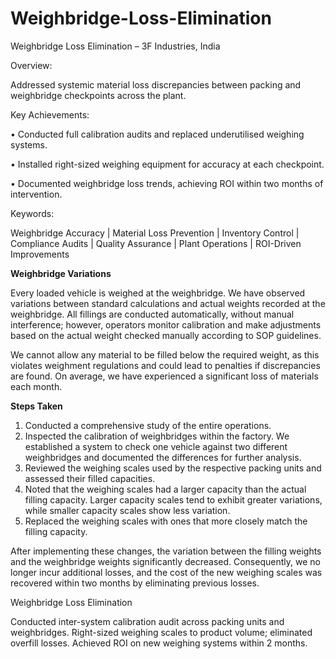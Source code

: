 # Weighbridge-Loss-Elimination

Weighbridge Loss Elimination – 3F Industries, India

Overview:

Addressed systemic material loss discrepancies between packing and weighbridge checkpoints across the plant.

Key Achievements:

• Conducted full calibration audits and replaced underutilised weighing systems.

• Installed right-sized weighing equipment for accuracy at each checkpoint.

• Documented weighbridge loss trends, achieving ROI within two months of intervention.

Keywords:

Weighbridge Accuracy | Material Loss Prevention | Inventory Control | Compliance Audits | Quality Assurance | Plant Operations | ROI-Driven Improvements


**Weighbridge Variations**

Every loaded vehicle is weighed at the weighbridge. We have observed variations between standard calculations and actual weights recorded at the weighbridge. All fillings are conducted automatically, without manual interference; however, operators monitor calibration and make adjustments based on the actual weight checked manually according to SOP guidelines.

We cannot allow any material to be filled below the required weight, as this violates weighment regulations and could lead to penalties if discrepancies are found. On average, we have experienced a significant loss of materials each month.

**Steps Taken**

1. Conducted a comprehensive study of the entire operations.
2. Inspected the calibration of weighbridges within the factory. We established a system to check one vehicle against two different weighbridges and documented the differences for further analysis.
3. Reviewed the weighing scales used by the respective packing units and assessed their filled capacities.
4. Noted that the weighing scales had a larger capacity than the actual filling capacity. Larger capacity scales tend to exhibit greater variations, while smaller capacity scales show less variation.
5. Replaced the weighing scales with ones that more closely match the filling capacity.

After implementing these changes, the variation between the filling weights and the weighbridge weights significantly decreased. Consequently, we no longer incur additional losses, and the cost of the new weighing scales was recovered within two months by eliminating previous losses.

Weighbridge Loss Elimination

Conducted inter-system calibration audit across packing units and weighbridges. 
Right-sized weighing scales to product volume; eliminated overfill losses. 
Achieved ROI on new weighing systems within 2 months. 

